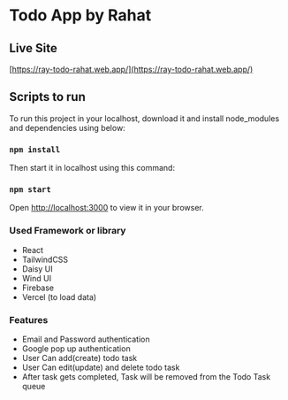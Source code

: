 # Todo App by Rahat

## Live Site

[https://ray-todo-rahat.web.app/](https://ray-todo-rahat.web.app/)

## Scripts to run

To run this project in your localhost, download it and install node_modules and dependencies using below:

### `npm install`

Then start it in localhost using this command:

### `npm start`

Open [http://localhost:3000](http://localhost:3000) to view it in your browser.

### Used Framework or library

- React
- TailwindCSS
- Daisy UI
- Wind UI
- Firebase
- Vercel (to load data)

### Features

- Email and Password authentication
- Google pop up authentication
- User Can add(create) todo task
- User Can edit(update) and delete todo task
- After task gets completed, Task will be removed from the Todo Task queue
